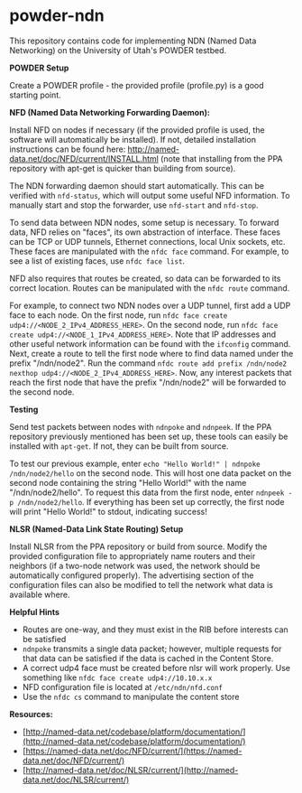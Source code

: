 # powder-ndn

This repository contains code for implementing NDN (Named Data Networking) on the University of Utah's POWDER testbed.

**POWDER Setup**

Create a POWDER profile - the provided profile (profile.py) is a good starting point.


**NFD (Named Data Networking Forwarding Daemon):**

Install NFD on nodes if necessary (if the provided profile is used, the software will automatically be installed). 
If not, detailed installation instructions can be found here: http://named-data.net/doc/NFD/current/INSTALL.html (note that installing from the PPA repository with apt-get is quicker than building from source).

The NDN forwarding daemon should start automatically. This can be verified with `nfd-status`, which will output some useful NFD information. To manually start and stop the forwarder, use `nfd-start` and `nfd-stop`.

To send data between NDN nodes, some setup is necessary. To forward data, NFD relies on "faces", its own abstraction of interface. These faces can be TCP or UDP tunnels, Ethernet connections, local Unix sockets, etc. These faces are manipulated with the `nfdc face` command. For example, to see a list of existing faces, use `nfdc face list`.

NFD also requires that routes be created, so data can be forwarded to its correct location. Routes can be manipulated with the `nfdc route` command.

For example, to connect two NDN nodes over a UDP tunnel, first add a UDP face to each node.
On the first node, run `nfdc face create udp4://<NODE_2_IPv4_ADDRESS_HERE>`.
On the second node, run `nfdc face create udp4://<NODE_1_IPv4_ADDRESS_HERE>`.
Note that IP addresses and other useful network information can be found with the `ifconfig` command.
Next, create a route to tell the first node where to find data named under the prefix "/ndn/node2".
Run the command `nfdc route add prefix /ndn/node2 nexthop udp4://<NODE_2_IPv4_ADDRESS_HERE>`.
Now, any interest packets that reach the first node that have the prefix "/ndn/node2" will be forwarded to the second node.


**Testing**

Send test packets between nodes with `ndnpoke` and `ndnpeek`. 
If the PPA repository previously mentioned has been set up, these tools can easily be installed with `apt-get`. If not, they can be built from source. 

To test our previous example, enter `echo "Hello World!" | ndnpoke /ndn/node2/hello` on the second node.
This will host one data packet on the second node containing the string "Hello World!" with the name "/ndn/node2/hello".
To request this data from the first node, enter `ndnpeek -p /ndn/node2/hello`.
If everything has been set up correctly, the first node will print "Hello World!" to stdout, indicating success!


**NLSR (Named-Data Link State Routing) Setup**

Install NLSR from the PPA repository or build from source. 
Modify the provided configuration file to appropriately name routers and their neighbors (if a two-node network was used, the network should be automatically configured properly). 
The advertising section of the configuration files can also be modified to tell the network what data is available where.


**Helpful Hints**

* Routes are one-way, and they must exist in the RIB before interests can be satisfied
* `ndnpoke` transmits a single data packet; however, multiple requests for that data can be satisfied if the data is cached in the Content Store.
* A correct udp4 face must be created before nlsr will work properly. Use something like `nfdc face create udp4://10.10.x.x`
* NFD configuration file is located at `/etc/ndn/nfd.conf`
* Use the `nfdc cs` command to manipulate the content store


**Resources:**

* [http://named-data.net/codebase/platform/documentation/](http://named-data.net/codebase/platform/documentation/)
* [https://named-data.net/doc/NFD/current/](https://named-data.net/doc/NFD/current/)
* [http://named-data.net/doc/NLSR/current/](http://named-data.net/doc/NLSR/current/)

